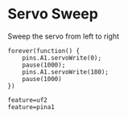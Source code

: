 # Servo Sweep

Sweep the servo from left to right

```blocks
forever(function() {
    pins.A1.servoWrite(0);
    pause(1000);
    pins.A1.servoWrite(180);
    pause(1000)
})
```

```config
feature=uf2
feature=pina1
```